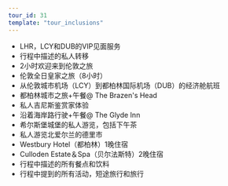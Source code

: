 ```yaml
---
tour_id: 31
template: "tour_inclusions"
---
```

*   LHR，LCY和DUB的VIP见面服务
*   行程中描述的私人转移
*   2小时欢迎来到伦敦之旅
*   伦敦全日皇家之旅（8小时）
*   从伦敦城市机场（LCY）到都柏林国际机场（DUB）的经济舱航班
*   都柏林城市之旅+午餐@ The Brazen's Head
*   私人吉尼斯鉴赏家体验
*   沿着海岸路行驶+午餐@ The Glyde Inn
*   希尔斯堡城堡的私人游览，包括下午茶
*   私人游览北爱尔兰的德里市
*   Westbury Hotel（都柏林）1晚住宿
*   Culloden Estate＆Spa（贝尔法斯特）2晚住宿
*   行程中描述的所有餐点和饮料
*   行程中提到的所有活动，短途旅行和旅行
